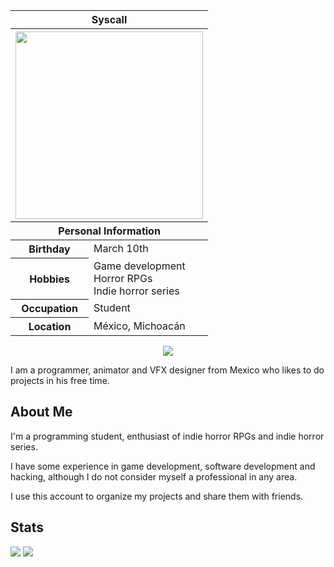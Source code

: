<table width="300px" align="right">
<thead>
  <tr>
    <th colspan="2">Syscall<br/></th>
  </tr>
  <tr>
    <th colspan="2"><img height="300px" src="https://media.tenor.com/gSgWPL-Q0RIAAAAi/reimu-touhou.gif"></th>
  </tr>
  <tr>
    <th colspan="2">Personal Information</th>
  </tr>
</thead>
<tbody>
  <tr>
    <th>Birthday</th>
    <td>March 10th</td>
  </tr>
  <tr>
    <th>Hobbies</th>
    <td>Game development<br/>Horror RPGs<br/>Indie horror series</td>
  </tr>
  <tr>
    <th>Occupation</th>
    <td>Student</td>
  </tr>
  <tr>
    <th>Location</th>
    <td>México, Michoacán</td>
  </tr>
</tbody>
</table>

<p align="center">
  <a href="https://count.getloli.com/"><img src="https://count.getloli.com/get/@:NotFxeel"></a>
</p>

I am a programmer, animator and VFX designer from Mexico who likes to do projects in his free time.

## About Me

I'm a programming student, enthusiast of indie horror RPGs and indie horror series.

I have some experience in game development, software development and hacking, although I do not consider myself a professional in any area.

I use this account to organize my projects and share them with friends.

## Stats

<img src="https://github-readme-stats.vercel.app/api?username=NotSyscall&theme=dark&hide_border=false&include_all_commits=false&count_private=false"/>
<img src="https://github-readme-stats.vercel.app/api/top-langs/?username=NotSyscall&theme=dark&hide_border=false&include_all_commits=false&count_private=false&layout=compact"/>
